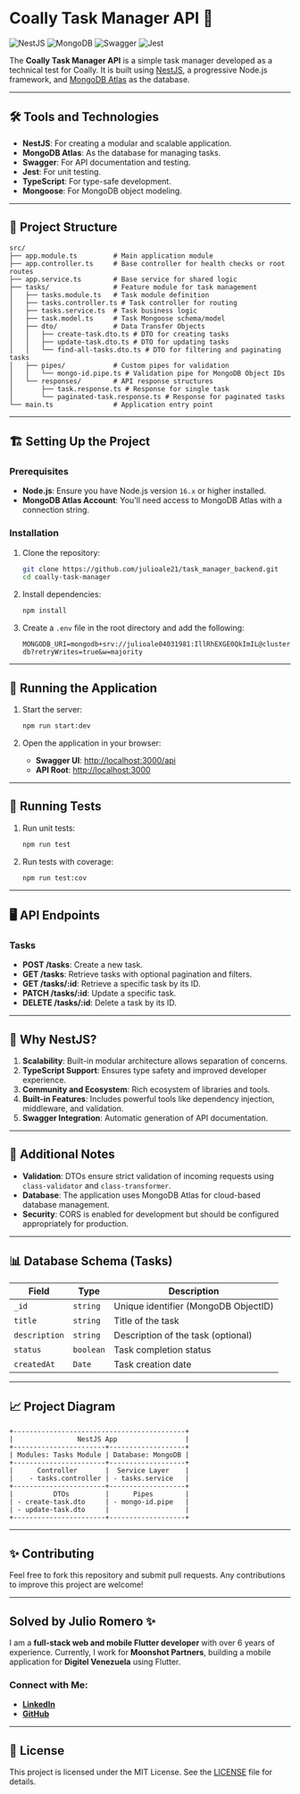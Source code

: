 # Coally Task Manager API 🚀

![NestJS](https://img.shields.io/badge/NestJS-v10.4.9-red)
![MongoDB](https://img.shields.io/badge/MongoDB-Atlas-brightgreen)
![Swagger](https://img.shields.io/badge/Swagger-UI-blue)
![Jest](https://img.shields.io/badge/Testing-Jest-yellow)

The **Coally Task Manager API** is a simple task manager developed as a technical test for Coally. It is built using [NestJS](https://nestjs.com/), a progressive Node.js framework, and [MongoDB Atlas](https://www.mongodb.com/cloud/atlas) as the database.

---

## 🛠️ Tools and Technologies

- **NestJS**: For creating a modular and scalable application.
- **MongoDB Atlas**: As the database for managing tasks.
- **Swagger**: For API documentation and testing.
- **Jest**: For unit testing.
- **TypeScript**: For type-safe development.
- **Mongoose**: For MongoDB object modeling.

---

## 📂 Project Structure

```plaintext
src/
├── app.module.ts         # Main application module
├── app.controller.ts     # Base controller for health checks or root routes
├── app.service.ts        # Base service for shared logic
├── tasks/                # Feature module for task management
│   ├── tasks.module.ts   # Task module definition
│   ├── tasks.controller.ts # Task controller for routing
│   ├── tasks.service.ts  # Task business logic
│   ├── task.model.ts     # Task Mongoose schema/model
│   ├── dto/              # Data Transfer Objects
│   │   ├── create-task.dto.ts # DTO for creating tasks
│   │   ├── update-task.dto.ts # DTO for updating tasks
│   │   └── find-all-tasks.dto.ts # DTO for filtering and paginating tasks
│   ├── pipes/            # Custom pipes for validation
│   │   └── mongo-id.pipe.ts # Validation pipe for MongoDB Object IDs
│   └── responses/        # API response structures
│       ├── task.response.ts # Response for single task
│       └── paginated-task.response.ts # Response for paginated tasks
└── main.ts               # Application entry point
```

---

## 🏗️ Setting Up the Project

### Prerequisites

- **Node.js**: Ensure you have Node.js version `16.x` or higher installed.
- **MongoDB Atlas Account**: You'll need access to MongoDB Atlas with a connection string.

### Installation

1. Clone the repository:

   ```bash
   git clone https://github.com/julioale21/task_manager_backend.git
   cd coally-task-manager
   ```

2. Install dependencies:

   ```bash
   npm install
   ```

3. Create a `.env` file in the root directory and add the following:
   ```env
   MONGODB_URI=mongodb+srv://julioale04031981:IllRhEXGE0QkImIL@cluster0.jmuny.mongodb.net/coally-db?retryWrites=true&w=majority
   ```

---

## 🚀 Running the Application

1. Start the server:

   ```bash
   npm run start:dev
   ```

2. Open the application in your browser:
   - **Swagger UI**: [http://localhost:3000/api](http://localhost:3000/api)
   - **API Root**: [http://localhost:3000](http://localhost:3000)

---

## 🧪 Running Tests

1. Run unit tests:

   ```bash
   npm run test
   ```

2. Run tests with coverage:
   ```bash
   npm run test:cov
   ```

---

## 🖥️ API Endpoints

### Tasks

- **POST /tasks**: Create a new task.
- **GET /tasks**: Retrieve tasks with optional pagination and filters.
- **GET /tasks/:id**: Retrieve a specific task by its ID.
- **PATCH /tasks/:id**: Update a specific task.
- **DELETE /tasks/:id**: Delete a task by its ID.

---

## 🌟 Why NestJS?

1. **Scalability**: Built-in modular architecture allows separation of concerns.
2. **TypeScript Support**: Ensures type safety and improved developer experience.
3. **Community and Ecosystem**: Rich ecosystem of libraries and tools.
4. **Built-in Features**: Includes powerful tools like dependency injection, middleware, and validation.
5. **Swagger Integration**: Automatic generation of API documentation.

---

## 📖 Additional Notes

- **Validation**: DTOs ensure strict validation of incoming requests using `class-validator` and `class-transformer`.
- **Database**: The application uses MongoDB Atlas for cloud-based database management.
- **Security**: CORS is enabled for development but should be configured appropriately for production.

---

## 📊 Database Schema (Tasks)

| Field         | Type      | Description                          |
| ------------- | --------- | ------------------------------------ |
| `_id`         | `string`  | Unique identifier (MongoDB ObjectID) |
| `title`       | `string`  | Title of the task                    |
| `description` | `string`  | Description of the task (optional)   |
| `status`      | `boolean` | Task completion status               |
| `createdAt`   | `Date`    | Task creation date                   |

---

## 📈 Project Diagram

```plaintext
+-------------------------------------------+
|                NestJS App                 |
+-----------------------+-------------------+
| Modules: Tasks Module | Database: MongoDB |
+-----------------------+-------------------+
|      Controller       |  Service Layer    |
|    - tasks.controller | - tasks.service   |
+-----------------------+-------------------+
|          DTOs         |      Pipes        |
| - create-task.dto     | - mongo-id.pipe   |
| - update-task.dto     |                   |
+-----------------------+-------------------+
```

---

## ✨ Contributing

Feel free to fork this repository and submit pull requests. Any contributions to improve this project are welcome!

---

## Solved by Julio Romero ✨

I am a **full-stack web and mobile Flutter developer** with over 6 years of experience. Currently, I work for **Moonshot Partners**, building a mobile application for **Digitel Venezuela** using Flutter.

### Connect with Me:

- **[LinkedIn](https://www.linkedin.com/in/julio-alejandro-romero-bb4197119/)**
- **[GitHub](https://github.com/julioale21)**

---

## 📜 License

This project is licensed under the MIT License. See the [LICENSE](LICENSE) file for details.
